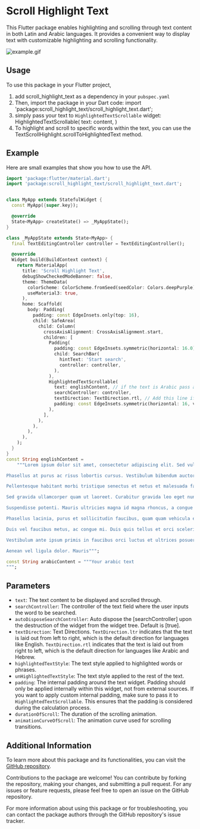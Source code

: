 # Scroll Highlight Text

This Flutter package enables highlighting and scrolling through text content in both Latin and Arabic languages. It provides a convenient way to display text with customizable highlighting and scrolling functionality.

![example.gif](https://github.com/AhmedZein1996/scroll_highlight_text/raw/main/example.gif)

## Usage
To use this package in your Flutter project,
1. add scroll_highlight_text as a dependency in your `pubspec.yaml`
2. Then, import the package in your Dart code:
import 'package:scroll_highlight_text/scroll_highlight_text.dart';
3. simply pass your text to `HighlightedTextScrollable` widget:
HighlightedTextScrollable(
  text: content,
)
4. To highlight and scroll to specific words within the text, you can use the TextScrollHighlight.scrollToHighlightedText method.

## Example 

Here are small examples that show you how to use the API.

```dart
import 'package:flutter/material.dart';
import 'package:scroll_highlight_text/scroll_highlight_text.dart';


class MyApp extends StatefulWidget {
  const MyApp({super.key});

  @override
  State<MyApp> createState() => _MyAppState();
}

class _MyAppState extends State<MyApp> {
  final TextEditingController controller = TextEditingController();

  @override
  Widget build(BuildContext context) {
    return MaterialApp(
      title: 'Scroll Highlight Text',
      debugShowCheckedModeBanner: false,
      theme: ThemeData(
        colorScheme: ColorScheme.fromSeed(seedColor: Colors.deepPurple),
        useMaterial3: true,
      ),
      home: Scaffold(
        body: Padding(
          padding: const EdgeInsets.only(top: 16),
          child: SafeArea(
            child: Column(
              crossAxisAlignment: CrossAxisAlignment.start,
              children: [
                Padding(
                  padding: const EdgeInsets.symmetric(horizontal: 16.0),
                  child: SearchBar(
                    hintText: 'Start search',
                    controller: controller,
                  ),
                ),
                HighlightedTextScrollable(
                  text: englishContent, // if the text is Arabic pass arabicContent.
                  searchController: controller,
                  textDirection: TextDirection.rtl, // Add this line if the text is Arabic.
                  padding: const EdgeInsets.symmetric(horizontal: 16, vertical: 20),
                ),
              ],
            ),
          ),
        ),
      ),
    );
  }
}
const String englishContent =
    """Lorem ipsum dolor sit amet, consectetur adipiscing elit. Sed vulputate auctor augue, vitae accumsan odio cursus a. Integer gravida luctus erat, id congue mi vehicula vel. Morbi at neque felis. In hac habitasse platea dictumst. Cras ultricies eros quis libero fringilla, eget convallis leo placerat. Vestibulum vitae odio sit amet lacus feugiat placerat. Nullam id consequat mauris. Maecenas vestibulum magna in vehicula tempor. Ut id dapibus mi. Donec at nisl risus. Quisque nec tortor sit amet nunc suscipit iaculis. Vivamus bibendum risus non magna gravida rutrum. Nulla facilisi. Sed hendrerit eget enim at eleifend.

Phasellus at purus ac risus lobortis cursus. Vestibulum bibendum auctor massa sit amet blandit. Sed vel tincidunt est. Vivamus tempor diam vel tortor posuere, eget fermentum arcu tempor. Fusce nec eleifend turpis. Nullam auctor convallis fringilla. Sed id erat velit. Integer pretium ex a nisi vehicula, id euismod sem cursus. Mauris congue massa magna, ut rutrum ipsum dictum non. Integer nec libero a velit dapibus aliquam. Proin blandit ultricies nisi, eget auctor urna cursus ac. Vestibulum euismod augue nec ex ultricies, ac vestibulum lacus mattis. Suspendisse commodo metus ut semper laoreet. Duis tincidunt mauris et risus feugiat, non posuere arcu congue. Donec id arcu nec mauris pharetra ultricies nec in justo.

Pellentesque habitant morbi tristique senectus et netus et malesuada fames ac turpis egestas. Maecenas consequat libero id urna elementum, non viverra elit pharetra. Fusce tempor felis nec velit tincidunt, id feugiat libero ullamcorper. Duis placerat justo vitae felis pharetra, ut cursus dui gravida. Proin id ultrices dui. Vivamus nec nunc urna. Donec commodo euismod tellus, eget maximus sem vehicula sit amet. Fusce placerat rutrum nulla. Nam ac libero ac eros tristique condimentum.

Sed gravida ullamcorper quam ut laoreet. Curabitur gravida leo eget nunc suscipit, ac elementum libero pharetra. Fusce a nisi risus. Proin sollicitudin, ligula ac pretium congue, quam nisi convallis tortor, vel varius nisi ex sed enim. Nullam sem nulla, gravida in ipsum at, consequat auctor leo. Pellentesque habitant morbi tristique senectus et netus et malesuada fames ac turpis egestas. Phasellus efficitur elit a libero aliquet, eget bibendum risus rutrum. Nam eleifend dolor nisl, in sollicitudin orci ultricies in. Aenean eget leo nec nisi fermentum varius.

Suspendisse potenti. Mauris ultricies magna id magna rhoncus, a congue elit luctus. Nulla facilisi. Morbi molestie magna in sapien iaculis condimentum. Maecenas at nisi eros. Aliquam erat volutpat. Curabitur laoreet, justo id dignissim sollicitudin, nisi urna luctus leo, at tempor nunc dolor ut justo. Nam eu rhoncus nulla. Duis vel lacus vitae quam finibus auctor eget ut purus. Nullam euismod, nisi nec varius suscipit, orci odio luctus est, id suscipit tortor nunc in elit. Sed ac ipsum nec erat eleifend consectetur. Nam et lacus vitae urna hendrerit faucibus. In hac habitasse platea dictumst. Sed eu ex nec turpis pellentesque dapibus vel sed risus. Vivamus nec dictum lacus. Sed vitae velit a ex tristique pulvinar.

Phasellus lacinia, purus et sollicitudin faucibus, quam quam vehicula elit, ut dignissim lorem magna vitae purus. Integer non tellus ac dui varius tincidunt. Integer id urna magna. Cras bibendum volutpat felis non scelerisque. Nam condimentum justo ac sapien tincidunt interdum. Nulla facilisi. Aenean tincidunt tortor nisi, nec varius mi rutrum nec. Sed ut commodo ligula. Suspendisse potenti. Sed vel ullamcorper purus. Aliquam vitae viverra nulla. Mauris non ligula non turpis facilisis fringilla.

Duis vel faucibus metus, ac congue mi. Duis quis tellus et orci scelerisque bibendum. Integer bibendum, nunc et posuere vehicula, arcu urna accumsan dui, eget placerat erat enim vitae enim. Curabitur sed orci at arcu laoreet fringilla. Pellentesque habitant morbi tristique senectus et netus et malesuada fames ac turpis egestas. Fusce interdum tincidunt diam a feugiat. Nam quis arcu eros. Vivamus vel orci libero. Aliquam et magna in nisi tincidunt interdum. Sed vitae leo id mi convallis commodo ac et odio. Integer eu erat enim. In at ligula ex. Nam pharetra lectus eu feugiat lobortis. Aliquam at est in magna mollis scelerisque non eget odio. Vivamus vel nisi ac nisi accumsan commodo. Integer semper ex non felis tincidunt, ut lacinia lacus dictum. Vivamus eu nulla ut lacus dictum condimentum vel at leo.

Vestibulum ante ipsum primis in faucibus orci luctus et ultrices posuere cubilia Curae; Ut scelerisque neque eu lorem hendrerit suscipit. Fusce a vestibulum ligula. Suspendisse sit amet diam sagittis, dapibus purus vel, viverra ligula. Nam vitae quam a nibh tempus vestibulum. Curabitur id nisl nec ipsum facilisis posuere. Aliquam eu consequat magna. Sed dignissim quam ac urna commodo, eget posuere quam commodo. Vivamus vulputate tellus sit amet massa fringilla, sed fermentum ex feugiat. Ut vel sodales dolor. Fusce interdum, justo ac rutrum condimentum, ex urna molestie nulla, eget tempor leo eros ut dolor. Aliquam non lorem vel dui posuere tristique. Ut tincidunt nec ligula nec eleifend. Vivamus efficitur placerat aliquam.

Aenean vel ligula dolor. Mauris""";

const String arabicContent = """Your arabic text
""";
```

## Parameters

- `text`: The text content to be displayed and scrolled through.
- `searchController`: The controller of the text field where the user inputs the word to be searched.
- `autoDisposeSearchController`: Auto dispose the [searchController] upon the destruction of the widget from the widget tree. Default is [true].
- `textDirection`: Text Directions. `TextDirection.ltr` indicates that the text is laid out from left to right, which is the default direction for languages like English. `TextDirection.rtl` indicates that the text is laid out from right to left, which is the default direction for languages like Arabic and Hebrew.
- `highlightedTextStyle`: The text style applied to highlighted words or phrases.
- `unHighlightedTextStyle`: The text style applied to the rest of the text.
- `padding`: The internal padding around the text widget. Padding should only be applied internally within this widget, not from external sources. If you want to apply custom internal padding, make sure to pass it to `HighlightedTextScrollable`. This ensures that the padding is considered during the calculation process.
- `durationOfScroll`: The duration of the scrolling animation.
- `animationCurveOfScroll`: The animation curve used for scrolling transitions.


## Additional Information

To learn more about this package and its functionalities, you can visit the [GitHub repository](https://github.com/AhmedZein1996/scroll_highlight_text).

Contributions to the package are welcome! You can contribute by forking the repository, making your changes, and submitting a pull request. For any issues or feature requests, please feel free to open an issue on the GitHub repository.

For more information about using this package or for troubleshooting, you can contact the package authors through the GitHub repository's issue tracker.
